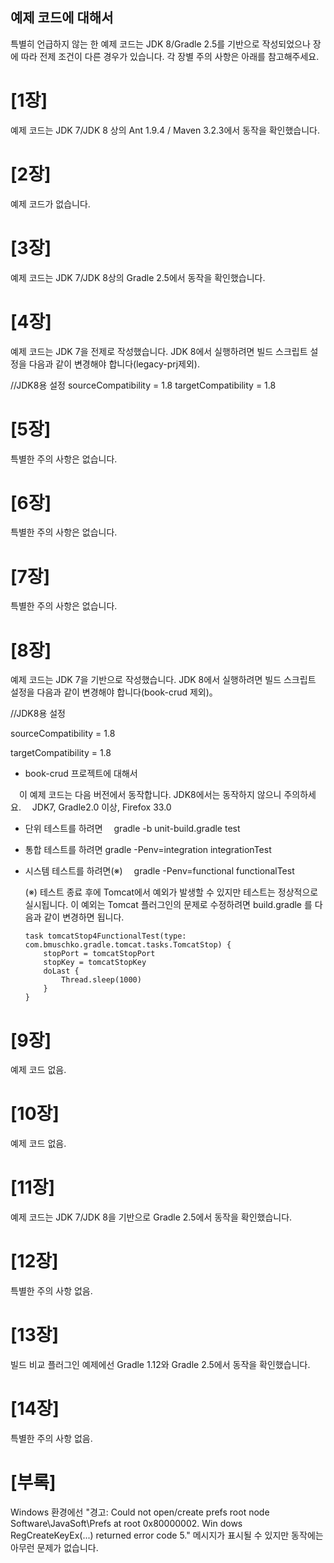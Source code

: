 ## 예제 코드에 대해서

특별히 언급하지 않는 한 예제 코드는 JDK 8/Gradle 2.5를 기반으로 작성되었으나
장에 따라 전제 조건이 다른 경우가 있습니다.
각 장별 주의 사항은 아래를 참고해주세요.

# [1장]
예제 코드는 JDK 7/JDK 8 상의 Ant 1.9.4 / Maven 3.2.3에서 동작을 확인했습니다.


# [2장]
예제 코드가 없습니다.


# [3장]
예제 코드는 JDK 7/JDK 8상의 Gradle 2.5에서 동작을 확인했습니다.


# [4장]
예제 코드는 JDK 7을 전제로 작성했습니다.
JDK 8에서 실행하려면 빌드 스크립트 설정을 다음과 같이 변경해야 합니다(legacy-prj제외).

  //JDK8용 설정
  sourceCompatibility = 1.8
  targetCompatibility = 1.8


# [5장]
특별한 주의 사항은 없습니다.


# [6장]
특별한 주의 사항은 없습니다.


# [7장]
특별한 주의 사항은 없습니다.

# [8장]
예제 코드는 JDK 7을 기반으로 작성했습니다.
JDK 8에서 실행하려면 빌드 스크립트 설정을 다음과 같이 변경해야 합니다(book-crud 제외)。

  //JDK8용 설정
  
  sourceCompatibility = 1.8
  
  targetCompatibility = 1.8

* book-crud 프로젝트에 대해서

　이 예제 코드는 다음 버전에서 동작합니다. JDK8에서는 동작하지 않으니 주의하세요.
　JDK7, Gradle2.0 이상, Firefox 33.0

* 단위 테스트를 하려면
　gradle -b unit-build.gradle test

* 통합 테스트를 하려면
  gradle -Penv=integration integrationTest

* 시스템 테스트를 하려면(※)
　gradle -Penv=functional functionalTest

    (※) 테스트 종료 후에 Tomcat에서 예외가 발생할 수 있지만 테스트는 정상적으로 실시됩니다.
         이 예외는 Tomcat 플러그인의 문제로 수정하려면 build.gradle 를 다음과 같이 변경하면 됩니다.

      task tomcatStop4FunctionalTest(type: com.bmuschko.gradle.tomcat.tasks.TomcatStop) {
          stopPort = tomcatStopPort
          stopKey = tomcatStopKey
          doLast {
              Thread.sleep(1000)
          }
      }

# [9장]
예제 코드 없음.


# [10장]
예제 코드 없음.


# [11장]
예제 코드는 JDK 7/JDK 8을 기반으로 Gradle 2.5에서 동작을 확인했습니다.


# [12장]
특별한 주의 사항 없음.


# [13장]
빌드 비교 플러그인 예제에선 Gradle 1.12와 Gradle 2.5에서 동작을 확인했습니다.


# [14장]
특별한 주의 사항 없음.


# [부록]
Windows 환경에선
 "경고: Could not open/create prefs root node Software\JavaSoft\Prefs at root 0x80000002. Win dows RegCreateKeyEx(...) returned error code 5."
메시지가 표시될 수 있지만 동작에는 아무런 문제가 없습니다.


